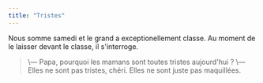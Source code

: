 ```yaml
---
title: "Tristes"
---
```


Nous somme samedi et le grand a exceptionellement classe. Au moment de le laisser devant le classe, il s'interroge.

<!-- more -->

> \— Papa, pourquoi les mamans sont toutes tristes aujourd'hui ?
> \— Elles ne sont pas tristes, chéri. Elles ne sont juste pas maquillées.
